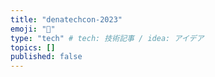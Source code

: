 ```yaml
---
title: "denatechcon-2023"
emoji: "🧸"
type: "tech" # tech: 技術記事 / idea: アイデア
topics: []
published: false
---
```

